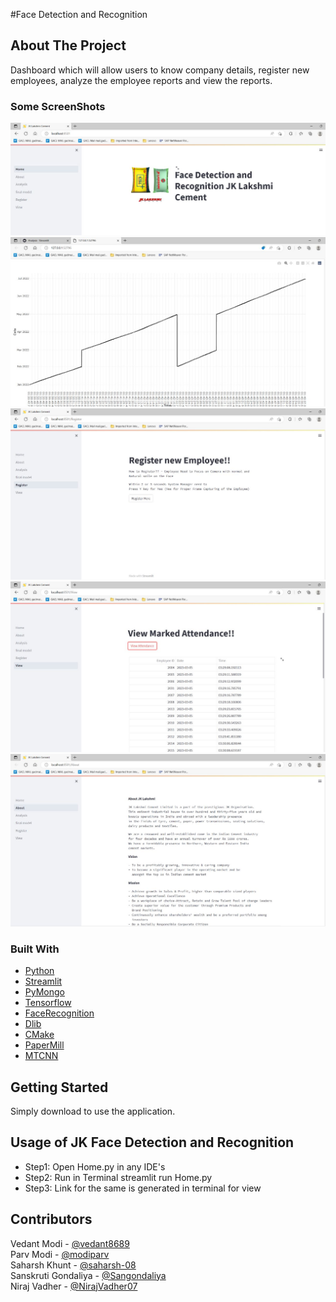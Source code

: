 #Face Detection and Recognition

<!-- ABOUT THE PROJECT -->
## About The Project

Dashboard which will allow users to know company details, register new employees, analyze the employee reports and view the reports.

### Some ScreenShots
![](images/1.jpg)
![](images/2.jpg)
![](images/3.jpg)
![](images/4.jpg)
![](images/5.jpg)

### Built With


* [Python](https://www.python.org/downloads/)
* [Streamlit](https://docs.streamlit.io/library/get-started/installation)
* [PyMongo](https://pypi.org/project/pymongo/)
* [Tensorflow](https://www.tensorflow.org/install)
* [FaceRecognition](https://pypi.org/project/face-recognition/)
* [Dlib](https://github.com/sachadee/Dlib)
* [CMake](https://pypi.org/project/cmake/)
* [PaperMill](https://papermill.readthedocs.io/en/latest/)
* [MTCNN](https://pypi.org/project/mtcnn/)


<!-- GETTING STARTED -->
## Getting Started

Simply download to use the application.


<!-- USAGE EXAMPLES -->
## Usage of JK Face Detection and Recognition
  <ul>
    <li>Step1: Open Home.py in any IDE's</li>
    <li>Step2: Run in Terminal streamlit run Home.py </li>
    <li>Step3: Link for the same is generated in terminal for view </li>
 </ul>

## Contributors
Vedant Modi - [@vedant8689](https://github.com/vedant8689) <br>
Parv Modi - [@modiparv](https://github.com/modiparv) <br>
Saharsh Khunt - [@saharsh-08](https://github.com/saharsh-08) <br>
Sanskruti Gondaliya - [@Sangondaliya](https://github.com/Sangondaliya) <br>
Niraj Vadher - [@NirajVadher07](https://github.com/NirajVadher07)
